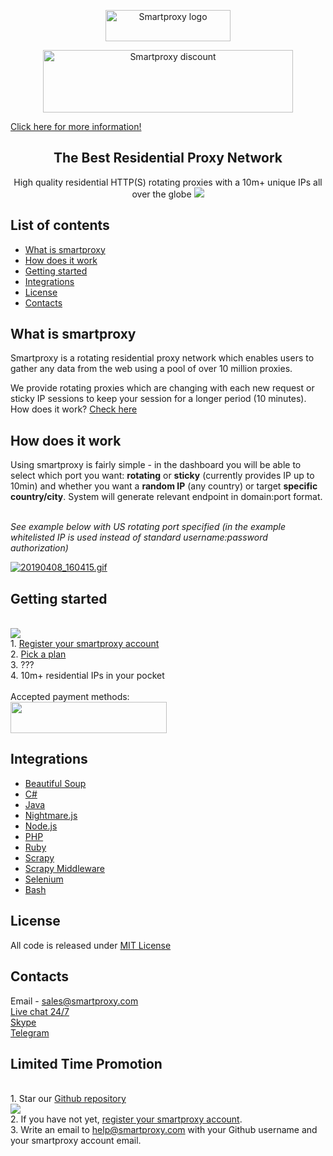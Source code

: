 <p align="center">
  <a href="https://smartproxy.com/">
    <img src="https://smartproxy.com/wp-content/themes/smartproxy/images/smartproxy-logo.svg" alt="Smartproxy logo" width="200" height="50">
  </a>
</p>
<p align="center">
<img src="https://i.imgur.com/DuOBTX5.png" alt="Smartproxy discount" width="400" height="100">
</p>
<p align="center">
  
  [Click here for more information!](#limited-time-promotion)
  
</p>
<h2 align="center">
  The Best Residential Proxy Network
</h2>

<p align="center">
High quality residential HTTP(S) rotating proxies with a 10m+ unique IPs all over the globe
  <a href="https://smartproxy.com/how-it-works">
    <img src="https://smartproxy.com/wp-content/uploads/2019/04/How-Smartproxy-Proxy-network-Works.svg">
  </a>
</p>



## List of contents

- [What is smartproxy](#what-is-smartproxy)
- [How does it work](#how-does-it-work)
- [Getting started](#getting-started)
- [Integrations](#integrations)
- [License](#license)
- [Contacts](#contacts)
 
## What is smartproxy
Smartproxy is a rotating residential proxy network which enables users to gather any data from the web using a pool of over 10 million proxies.

We provide rotating proxies which are changing with each new request or sticky IP sessions to keep your session for a longer period (10 minutes). How does it work? [Check here](https://smartproxy.com/questions/how-does-it-work)

## How does it work

Using smartproxy is fairly simple - in the dashboard you will be able to select which port you want: **rotating** or **sticky** (currently provides IP up to 10min) and whether you want a **random IP** (any country) or target **specific country/city**. System will generate relevant endpoint in domain:port format.

<br>*See example below with US rotating port specified (in the example whitelisted IP is used instead of standard username:password authorization)*
  
  <a href="https://smartproxy.com/proxy-list"><img src="https://s2.gifyu.com/images/20190408_160415.gif" alt="20190408_160415.gif" border="0" /></a>
  
## Getting started
<br>[<img src="https://smartproxy.com/wp-content/uploads/2019/04/How-to-buy-Smartproxy-plans-now.svg">](https://dashboard.smartproxy.com/register)
<br> 1. [Register your smartproxy account](https://dashboard.smartproxy.com/register)
<br> 2. [Pick a plan](https://smartproxy.com/pricing)
<br> 3. ???
<br> 4. 10m+ residential IPs in your pocket
<br><br>Accepted payment methods:
<br>[<img src="https://smartproxy.com/wp-content/uploads/2018/09/payment-methods-smartproxy-residential-rotating-proxies.svg" alt="" width="250" height="50">](https://smartproxy.com/pricing)

## Integrations

- [Beautiful Soup](https://github.com/Smartproxy/Smartproxy/tree/master/beautifulsoup)
- [C#](https://github.com/Smartproxy/Smartproxy/tree/master/csharp)
- [Java](https://github.com/Smartproxy/Smartproxy/tree/master/java)
- [Nightmare.js](https://github.com/Smartproxy/Smartproxy/tree/master/nightmarejs)
- [Node.js](https://github.com/Smartproxy/Smartproxy/tree/master/nodejs)
- [PHP](https://github.com/Smartproxy/Smartproxy/tree/master/php)
- [Ruby](https://github.com/Smartproxy/Smartproxy/tree/master/scrapy)
- [Scrapy](https://github.com/Smartproxy/Smartproxy/tree/master/scrapy)
- [Scrapy Middleware](https://github.com/Smartproxy/Smartproxy/tree/master/scrapy_middleware)
- [Selenium](https://github.com/Smartproxy/Smartproxy/tree/master/selenium/)
- [Bash](https://github.com/Smartproxy/Smartproxy/tree/master/shell)

## License

All code is released under [MIT License](https://github.com/Smartproxy/Smartproxy/blob/master/LICENSE)

## Contacts
Email - sales@smartproxy.com
<br><a href="https://smartproxy.com">Live chat 24/7</a>
<br><a href="https://join.skype.com/invite/bZDHw4NZg2G9">Skype</a>
<br><a href="https://t.me/smartproxy_com">Telegram</a>

## Limited Time Promotion

<br> 1. Star our [Github repository](https://github.com/Smartproxy/Smartproxy/)
<br> <img src="https://i.imgur.com/3F8smIy.png">
<br> 2. If you have not yet, [register your smartproxy account](https://dashboard.smartproxy.com/register).
<br> 3. Write an email to help@smartproxy.com with your Github username and your smartproxy account email.
